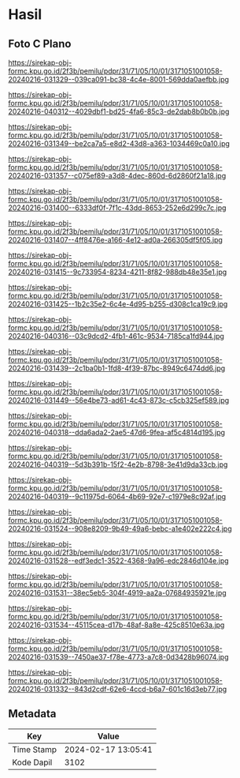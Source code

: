 # Hasil

## Foto C Plano

https://sirekap-obj-formc.kpu.go.id/2f3b/pemilu/pdpr/31/71/05/10/01/3171051001058-20240216-031329--039ca091-bc38-4c4e-8001-569dda0aefbb.jpg

https://sirekap-obj-formc.kpu.go.id/2f3b/pemilu/pdpr/31/71/05/10/01/3171051001058-20240216-040312--4029dbf1-bd25-4fa6-85c3-de2dab8b0b0b.jpg

https://sirekap-obj-formc.kpu.go.id/2f3b/pemilu/pdpr/31/71/05/10/01/3171051001058-20240216-031349--be2ca7a5-e8d2-43d8-a363-1034469c0a10.jpg

https://sirekap-obj-formc.kpu.go.id/2f3b/pemilu/pdpr/31/71/05/10/01/3171051001058-20240216-031357--c075ef89-a3d8-4dec-860d-6d2860f21a18.jpg

https://sirekap-obj-formc.kpu.go.id/2f3b/pemilu/pdpr/31/71/05/10/01/3171051001058-20240216-031400--6333df0f-7f1c-43dd-8653-252e6d299c7c.jpg

https://sirekap-obj-formc.kpu.go.id/2f3b/pemilu/pdpr/31/71/05/10/01/3171051001058-20240216-031407--4ff8476e-a166-4e12-ad0a-266305df5f05.jpg

https://sirekap-obj-formc.kpu.go.id/2f3b/pemilu/pdpr/31/71/05/10/01/3171051001058-20240216-031415--9c733954-8234-4211-8f82-988db48e35e1.jpg

https://sirekap-obj-formc.kpu.go.id/2f3b/pemilu/pdpr/31/71/05/10/01/3171051001058-20240216-031425--1b2c35e2-6c4e-4d95-b255-d308c1ca19c9.jpg

https://sirekap-obj-formc.kpu.go.id/2f3b/pemilu/pdpr/31/71/05/10/01/3171051001058-20240216-040316--03c9dcd2-4fb1-461c-9534-7185ca1fd944.jpg

https://sirekap-obj-formc.kpu.go.id/2f3b/pemilu/pdpr/31/71/05/10/01/3171051001058-20240216-031439--2c1ba0b1-1fd8-4f39-87bc-8949c6474dd6.jpg

https://sirekap-obj-formc.kpu.go.id/2f3b/pemilu/pdpr/31/71/05/10/01/3171051001058-20240216-031449--56e4be73-ad61-4c43-873c-c5cb325ef589.jpg

https://sirekap-obj-formc.kpu.go.id/2f3b/pemilu/pdpr/31/71/05/10/01/3171051001058-20240216-040318--dda6ada2-2ae5-47d6-9fea-af5c4814d195.jpg

https://sirekap-obj-formc.kpu.go.id/2f3b/pemilu/pdpr/31/71/05/10/01/3171051001058-20240216-040319--5d3b391b-15f2-4e2b-8798-3e41d9da33cb.jpg

https://sirekap-obj-formc.kpu.go.id/2f3b/pemilu/pdpr/31/71/05/10/01/3171051001058-20240216-040319--9c11975d-6064-4b69-92e7-c1979e8c92af.jpg

https://sirekap-obj-formc.kpu.go.id/2f3b/pemilu/pdpr/31/71/05/10/01/3171051001058-20240216-031524--908e8209-9b49-49a6-bebc-a1e402e222c4.jpg

https://sirekap-obj-formc.kpu.go.id/2f3b/pemilu/pdpr/31/71/05/10/01/3171051001058-20240216-031528--edf3edc1-3522-4368-9a96-edc2846d104e.jpg

https://sirekap-obj-formc.kpu.go.id/2f3b/pemilu/pdpr/31/71/05/10/01/3171051001058-20240216-031531--38ec5eb5-304f-4919-aa2a-07684935921e.jpg

https://sirekap-obj-formc.kpu.go.id/2f3b/pemilu/pdpr/31/71/05/10/01/3171051001058-20240216-031534--45115cea-d17b-48af-8a8e-425c8510e63a.jpg

https://sirekap-obj-formc.kpu.go.id/2f3b/pemilu/pdpr/31/71/05/10/01/3171051001058-20240216-031539--7450ae37-f78e-4773-a7c8-0d3428b96074.jpg

https://sirekap-obj-formc.kpu.go.id/2f3b/pemilu/pdpr/31/71/05/10/01/3171051001058-20240216-031332--843d2cdf-62e6-4ccd-b6a7-601c16d3eb77.jpg


## Metadata

| Key        | Value               |
| ---------- | ------------------- |
| Time Stamp | 2024-02-17 13:05:41 |
| Kode Dapil | 3102                |



